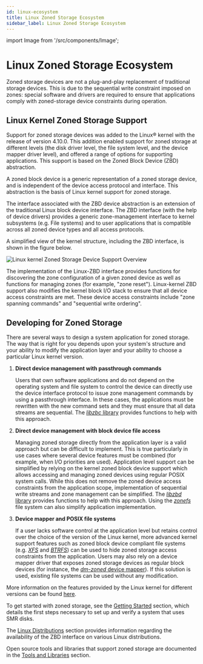 ```yaml
---
id: linux-ecosystem
title: Linux Zoned Storage Ecosystem
sidebar_label: Linux Zoned Storage Ecosystem
---
```


import Image from '/src/components/Image';

# Linux Zoned Storage Ecosystem

Zoned storage devices are not a plug-and-play replacement of traditional
storage devices.  This is due to the sequential write constraint imposed on
zones: special software and drivers are required to ensure that applications
comply with zoned-storage device constraints during operation.

## Linux Kernel Zoned Storage Support

Support for zoned storage devices was added to the Linux&reg; kernel with the
release of version 4.10.0. This addition enabled support for zoned storage at
different levels (the disk driver level, the file system level, and the device
mapper driver level), and offered a range of options for supporting
applications. This support is based on the Zoned Block Device (ZBD)
abstraction.

A zoned block device is a generic representation of a zoned storage device, and
is independent of the device access protocol and interface. This abstraction is
the basis of Linux kernel support for zoned storage.

The interface associated with the ZBD device abstraction is an extension of the
traditional Linux block device interface. The ZBD interface (with the help of
device drivers) provides a generic zone-management interface to kernel
subsystems (e.g. File systems) and to user applications that is compatible
across all zoned device types and all access protocols.

A simplified view of the kernel structure, including the ZBD interface, is
shown in the figure below.

<Image src="intro-linux-zbd.png"
title="Linux kernel Zoned Storage Device Support Overview"/>

The implementation of the Linux-ZBD interface provides functions for
discovering the zone configuration of a given zoned device as well as functions
for managing zones (for example, "zone reset"). Linux-kernel ZBD support also
modifies the kernel block I/O stack to ensure that all device access
constraints are met. These device access constraints include "zone spanning
commands" and "sequential write ordering".

## Developing for Zoned Storage

There are several ways to design a system application for zoned storage.  The
way that is right for you depends upon your system's structure and your ability
to modify the application layer and your ability to choose a particular Linux
kernel version.

1. **Direct device management with passthrough commands**

   Users that own software applications and do not depend on the operating
   system and file system to control the device can directly use the device
   interface protocol to issue zone management commands by using a
   passthrough interface. In these cases, the applications must be
   rewritten with the new command sets and they must ensure that all data
   streams are sequential. The [*libzbc* library](/docs/tools/libzbc) provides
   functions to help with this approach.

2. **Direct device management with block device file access**

   Managing zoned storage directly from the application layer is a valid
   approach but can be difficult to implement. This is true particularly in
   use cases where several device features must be combined (for example, when
   I/O priorities are used). Application level support can be simplified by
   relying on the kernel zoned block device support which allows accessing and
   managing zoned devices using regular POSIX system calls. While this does not
   remove the zoned device access constraints from the application scope,
   implementation of sequential write streams and zone management can be
   simplified. The [*libzbd* library](/docs/tools/libzbd) provides functions to
   help with this approach. Using the [*zonefs*](/docs/filesystems/zonefs) file
   system can also simplify application implementation.

3. **Device mapper and POSIX file systems**

   If a user lacks software control at the application level but retains
   control over the choice of the version of the Linux kernel, more advanced
   kernel support features such as zoned block device compliant file systems
   (e.g. [*XFS*](/docs/filesystems/xfs) and [*BTRFS*](/docs/filesystems/btrfs))
   can be used to hide zoned storage access constraints from the application.
   Users may also rely on a device mapper driver that exposes zoned storage
   devices as regular block devices (for instance, the [*dm-zoned* device
   mapper](/docs/device-mapper/dm-zoned)).  If this solution is used, existing
   file systems can be used without any modification.

More information on the features provided by the Linux kernel for different
versions can be found [here](/docs/linux/overview).

To get started with zoned storage, see the [Getting
Started](/docs/getting-started) section, which details the first steps necessary
to set up and verify a system that uses SMR disks.

The [Linux Distributions](/docs/distributions/overview) section provides
information regarding the availability of the ZBD interface on various Linux
distributions.

Open source tools and libraries that support zoned storage are documented in the
[Tools and Libraries](/docs/tools) section.
